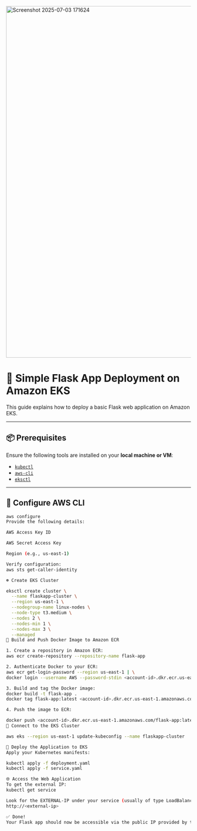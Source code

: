 <img width="958" alt="Screenshot 2025-07-03 171624" src="https://github.com/user-attachments/assets/b48ae0a7-2410-4e2a-b48f-b7318a48a532" />


# 🚀 Simple Flask App Deployment on Amazon EKS

This guide explains how to deploy a basic Flask web application on Amazon EKS.

---

## 📦 Prerequisites

Ensure the following tools are installed on your **local machine or VM**:

- [`kubectl`](https://docs.aws.amazon.com/eks/latest/userguide/install-kubectl.html)
- [`aws-cli`](https://docs.aws.amazon.com/cli/latest/userguide/install-cliv2.html)
- [`eksctl`](https://docs.aws.amazon.com/eks/latest/userguide/eksctl.html)

---

## 🔐 Configure AWS CLI

```bash
aws configure
Provide the following details:

AWS Access Key ID

AWS Secret Access Key

Region (e.g., us-east-1)

Verify configuration:
aws sts get-caller-identity

☸️ Create EKS Cluster

eksctl create cluster \
  --name flaskapp-cluster \
  --region us-east-1 \
  --nodegroup-name linux-nodes \
  --node-type t3.medium \
  --nodes 2 \
  --nodes-min 1 \
  --nodes-max 3 \
  --managed
🐳 Build and Push Docker Image to Amazon ECR

1. Create a repository in Amazon ECR:
aws ecr create-repository --repository-name flask-app

2. Authenticate Docker to your ECR:
aws ecr get-login-password --region us-east-1 | \
docker login --username AWS --password-stdin <account-id>.dkr.ecr.us-east-1.amazonaws.com

3. Build and tag the Docker image:
docker build -t flask-app .
docker tag flask-app:latest <account-id>.dkr.ecr.us-east-1.amazonaws.com/flask-app:latest

4. Push the image to ECR:

docker push <account-id>.dkr.ecr.us-east-1.amazonaws.com/flask-app:latest
🔗 Connect to the EKS Cluster

aws eks --region us-east-1 update-kubeconfig --name flaskapp-cluster

🚀 Deploy the Application to EKS
Apply your Kubernetes manifests:

kubectl apply -f deployment.yaml
kubectl apply -f service.yaml

🌐 Access the Web Application
To get the external IP:
kubectl get service

Look for the EXTERNAL-IP under your service (usually of type LoadBalancer), then open:
http://<external-ip>

✅ Done!
Your Flask app should now be accessible via the public IP provided by the LoadBalancer.













